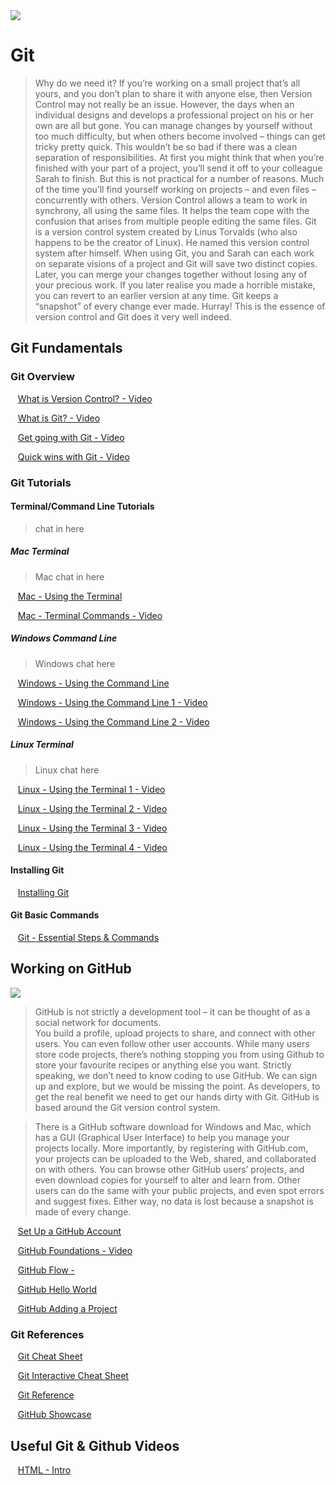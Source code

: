 <img src="https://github.com/Code-Institute-Org/Full-Stack-Web-Developer-Stream-0/blob/master/git.jpg">

# Git

> Why do we need it? If you’re working on a small project that’s all yours, and you don’t plan to share it with anyone else, then Version Control may not really be an issue.
However, the days when an individual designs and develops a professional project on his or her own are all but gone. 
You can manage changes by yourself without too much difficulty, but when others become involved – things can get tricky pretty quick.
This wouldn’t be so bad if there was a clean separation of responsibilities. At first you might think that when you’re finished with your part of a project, 
you’ll send it off to your colleague Sarah to finish. But this is not practical for a number of reasons. 
Much of the time you’ll find yourself working on projects – and even files – concurrently with others. 
Version Control allows a team to work in synchrony, all using the same files. It helps the team cope with the confusion that arises from multiple people editing the same files.
Git is a version control system created by Linus Torvalds (who also happens to be the creator of Linux). He named this version control system after himself.
When using Git, you and Sarah can each work on separate visions of a project and Git will save two distinct copies. Later, you can merge your changes together without losing any of your precious work. If you later realise you made a horrible mistake, you can revert to an earlier version at any time. Git keeps a “snapshot” of every change ever made. Hurray!
This is the essence of version control and Git does it very well indeed.



 
## Git Fundamentals

### Git Overview 
&nbsp;&nbsp;&nbsp;[What is Version Control? - Video](https://git-scm.com/video/what-is-version-control)

&nbsp;&nbsp;&nbsp;[What is Git? - Video](https://git-scm.com/video/what-is-git)

&nbsp;&nbsp;&nbsp;[Get going with Git - Video](https://git-scm.com/video/get-going)

&nbsp;&nbsp;&nbsp;[Quick wins with Git - Video](https://git-scm.com/video/quick-wins)

### Git Tutorials

####  Terminal/Command Line Tutorials

> chat in here

##### Mac Terminal
> Mac chat in here

&nbsp;&nbsp;&nbsp;[Mac - Using the Terminal](http://www.macworld.co.uk/feature/mac-software/get-more-out-of-os-x-terminal-3608274/)

&nbsp;&nbsp;&nbsp;[Mac - Terminal Commands - Video](https://www.youtube.com/watch?v=IVDS1O4gv2U)



##### Windows Command Line
> Windows chat here

&nbsp;&nbsp;&nbsp;[Windows - Using the Command Line](http://www.computerhope.com/issues/chusedos.htm)

&nbsp;&nbsp;&nbsp;[Windows - Using the Command Line 1 - Video](https://www.youtube.com/watch?v=gy7L-dBVhMo)

&nbsp;&nbsp;&nbsp;[Windows - Using the Command Line 2 - Video](https://www.youtube.com/watch?v=OB8x0r17Bjg)

##### Linux Terminal
> Linux chat here

&nbsp;&nbsp;&nbsp;[Linux - Using the Terminal 1 - Video](https://www.youtube.com/watch?v=AO0jzD1hpXc)

&nbsp;&nbsp;&nbsp;[Linux - Using the Terminal 2 - Video](https://www.youtube.com/watch?v=HsBEzs6Q7w4)

&nbsp;&nbsp;&nbsp;[Linux - Using the Terminal 3 - Video](https://www.youtube.com/watch?v=rm9VthABJXA)

&nbsp;&nbsp;&nbsp;[Linux - Using the Terminal 4 - Video](https://www.youtube.com/watch?v=VPgrtk0HQB0)


#### Installing Git

&nbsp;&nbsp;&nbsp;[Installing Git](https://git-scm.com/book/en/v2/Getting-Started-Installing-Git)

#### Git Basic Commands

&nbsp;&nbsp;&nbsp;[Git - Essential Steps & Commands](https://www.atlassian.com/git/tutorials/what-is-version-control)


## Working on GitHub

<img src="https://github.com/Code-Institute-Org/Full-Stack-Web-Developer-Stream-0/blob/master/git_github.jpg">

> GitHub is not strictly a development tool – it can be thought of as a social network for documents.  
You build a profile, upload projects to share, and connect with other users. You can even follow other user accounts. 
While many users store code projects, there’s nothing stopping you from using Github to store your favourite recipes or anything else you want.
Strictly speaking, we don’t need to know coding to use GitHub. We can sign up and explore, but we would be missing the point. 
As developers, to get the real benefit we need to get our hands dirty with Git. GitHub is based around the Git version control system.

> There is a GitHub software download for Windows and Mac, which has a GUI (Graphical User Interface) to help you manage your projects locally.
More importantly, by registering with GitHub.com, your projects can be uploaded to the Web, shared, and collaborated on with others. 
You can browse other GitHub users’ projects, and even download copies for yourself to alter and learn from. 
Other users can do the same with your public projects, and even spot errors and suggest fixes. Either way, no data is lost because a snapshot is made of every change.





&nbsp;&nbsp;&nbsp;[Set Up a GitHub Account](https://git-scm.com/book/en/v2/GitHub-Account-Setup-and-Configuration)

&nbsp;&nbsp;&nbsp;[GitHub Foundations - Video](https://www.youtube.com/watch?v=FyfwLX4HAxM)


&nbsp;&nbsp;&nbsp;[GitHub Flow -](https://guides.github.com/introduction/flow/)


&nbsp;&nbsp;&nbsp;[GitHub Hello World](https://guides.github.com/activities/hello-world/)

&nbsp;&nbsp;&nbsp;[GitHub Adding a Project](https://guides.github.com/introduction/getting-your-project-on-github/)




### Git References 

&nbsp;&nbsp;&nbsp;[Git Cheat Sheet](https://training.github.com/kit/downloads/github-git-cheat-sheet.pdf)

&nbsp;&nbsp;&nbsp;[Git Interactive Cheat Sheet](http://ndpsoftware.com/git-cheatsheet.html#loc=local_repo;)

&nbsp;&nbsp;&nbsp;[Git Reference](https://git-scm.com/docs)

&nbsp;&nbsp;&nbsp;[GitHub Showcase](https://github.com/showcases)



## Useful Git & Github Videos

&nbsp;&nbsp;&nbsp;[HTML - Intro ](https://www.youtube.com/watch?v=LqvFIuVlyP8)




